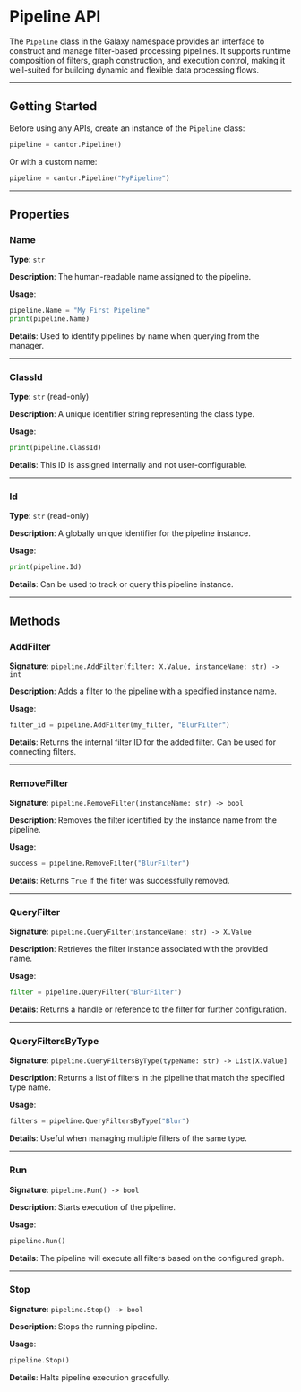 # Pipeline API

The `Pipeline` class in the Galaxy namespace provides an interface to construct and manage filter-based processing pipelines. It supports runtime composition of filters, graph construction, and execution control, making it well-suited for building dynamic and flexible data processing flows.

---

## Getting Started

Before using any APIs, create an instance of the `Pipeline` class:

```python
pipeline = cantor.Pipeline()
```

Or with a custom name:

```python
pipeline = cantor.Pipeline("MyPipeline")
```

---

## Properties

### Name
**Type**: `str`

**Description**: The human-readable name assigned to the pipeline.

**Usage**:
```python
pipeline.Name = "My First Pipeline"
print(pipeline.Name)
```

**Details**: Used to identify pipelines by name when querying from the manager.

---

### ClassId
**Type**: `str` (read-only)

**Description**: A unique identifier string representing the class type.

**Usage**:
```python
print(pipeline.ClassId)
```

**Details**: This ID is assigned internally and not user-configurable.

---

### Id
**Type**: `str` (read-only)

**Description**: A globally unique identifier for the pipeline instance.

**Usage**:
```python
print(pipeline.Id)
```

**Details**: Can be used to track or query this pipeline instance.

---

## Methods

### AddFilter
**Signature**: `pipeline.AddFilter(filter: X.Value, instanceName: str) -> int`

**Description**: Adds a filter to the pipeline with a specified instance name.

**Usage**:
```python
filter_id = pipeline.AddFilter(my_filter, "BlurFilter")
```

**Details**: Returns the internal filter ID for the added filter. Can be used for connecting filters.

---

### RemoveFilter
**Signature**: `pipeline.RemoveFilter(instanceName: str) -> bool`

**Description**: Removes the filter identified by the instance name from the pipeline.

**Usage**:
```python
success = pipeline.RemoveFilter("BlurFilter")
```

**Details**: Returns `True` if the filter was successfully removed.

---

### QueryFilter
**Signature**: `pipeline.QueryFilter(instanceName: str) -> X.Value`

**Description**: Retrieves the filter instance associated with the provided name.

**Usage**:
```python
filter = pipeline.QueryFilter("BlurFilter")
```

**Details**: Returns a handle or reference to the filter for further configuration.

---

### QueryFiltersByType
**Signature**: `pipeline.QueryFiltersByType(typeName: str) -> List[X.Value]`

**Description**: Returns a list of filters in the pipeline that match the specified type name.

**Usage**:
```python
filters = pipeline.QueryFiltersByType("Blur")
```

**Details**: Useful when managing multiple filters of the same type.

---

### Run
**Signature**: `pipeline.Run() -> bool`

**Description**: Starts execution of the pipeline.

**Usage**:
```python
pipeline.Run()
```

**Details**: The pipeline will execute all filters based on the configured graph.

---

### Stop
**Signature**: `pipeline.Stop() -> bool`

**Description**: Stops the running pipeline.

**Usage**:
```python
pipeline.Stop()
```

**Details**: Halts pipeline execution gracefully.


